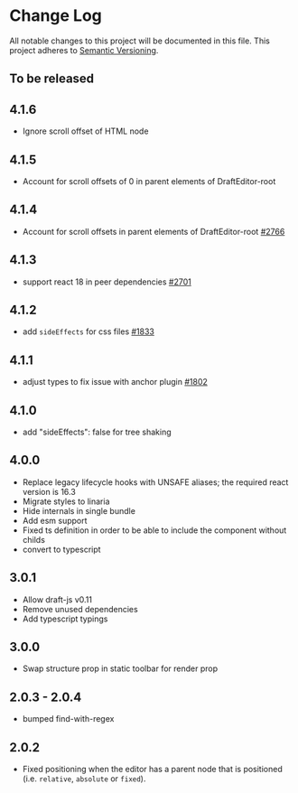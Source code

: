 # Change Log

All notable changes to this project will be documented in this file.
This project adheres to [Semantic Versioning](http://semver.org/).

## To be released

## 4.1.6

- Ignore scroll offset of HTML node

## 4.1.5

- Account for scroll offsets of 0 in parent elements of DraftEditor-root

## 4.1.4

- Account for scroll offsets in parent elements of DraftEditor-root [#2766](https://github.com/draft-js-plugins/draft-js-plugins/issues/2766)

## 4.1.3

- support react 18 in peer dependencies [#2701](https://github.com/draft-js-plugins/draft-js-plugins/issues/2701)

## 4.1.2

- add `sideEffects` for css files [#1833](https://github.com/draft-js-plugins/draft-js-plugins/issues/1833)

## 4.1.1

- adjust types to fix issue with anchor plugin [#1802](https://github.com/draft-js-plugins/draft-js-plugins/issues/1802)

## 4.1.0

- add "sideEffects": false for tree shaking

## 4.0.0

- Replace legacy lifecycle hooks with UNSAFE aliases; the required react version is 16.3
- Migrate styles to linaria
- Hide internals in single bundle
- Add esm support
- Fixed ts definition in order to be able to include the component without childs
- convert to typescript

## 3.0.1

- Allow draft-js v0.11
- Remove unused dependencies
- Add typescript typings

## 3.0.0

- Swap structure prop in static toolbar for render prop

## 2.0.3 - 2.0.4

- bumped find-with-regex

## 2.0.2

- Fixed positioning when the editor has a parent node that is positioned (i.e. `relative`, `absolute` or `fixed`).

